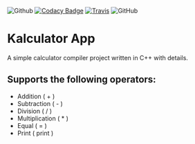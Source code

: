 ![Github](https://github.com/jnyfah/Kalculator/actions/workflows/cmake.yml/badge.svg)
[![Codacy Badge](https://api.codacy.com/project/badge/Grade/614c0695eb754c58a218f19486b769ac)](https://app.codacy.com/gh/jnyfah/KalculatorApp?utm_source=github.com&utm_medium=referral&utm_content=jnyfah/KalculatorApp&utm_campaign=Badge_Grade_Settings)
[![Travis](https://img.shields.io/travis/jnyfah/KalculatorApp/master.svg?style=flat&logo=travis)](https://app.travis-ci.com/jnyfah/KalculatorApp)
![GitHub](https://img.shields.io/github/license/jnyfah/Kalculator)


# Kalculator App

A simple calculator compiler project written in C++ with details.

## Supports the following operators:

- Addition ( + )
- Subtraction ( - )
- Division ( / )
- Multiplication ( * )
- Equal ( = )
- Print ( print )
